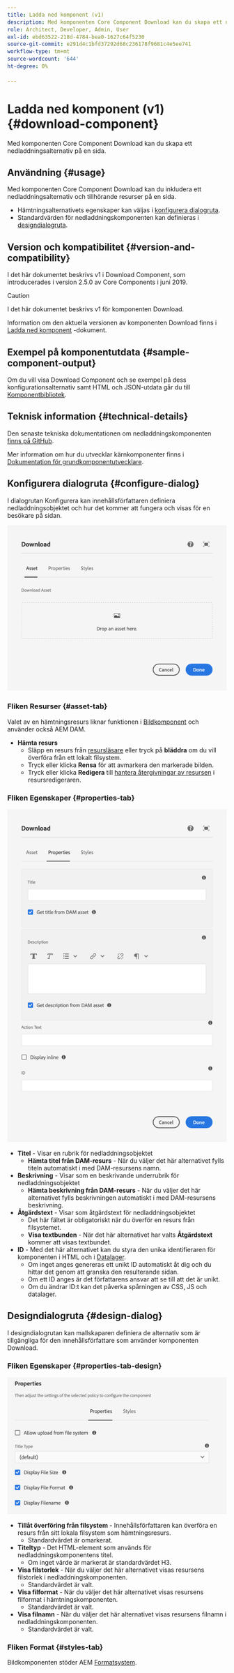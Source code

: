 ```yaml
---
title: Ladda ned komponent (v1)
description: Med komponenten Core Component Download kan du skapa ett nedladdningsalternativ på en sida.
role: Architect, Developer, Admin, User
exl-id: ebd63522-218d-4784-bea0-1627c64f5230
source-git-commit: e291d4c1bfd37292d68c236178f9681c4e5ee741
workflow-type: tm+mt
source-wordcount: '644'
ht-degree: 0%

---
```


# Ladda ned komponent (v1) {#download-component}

Med komponenten Core Component Download kan du skapa ett nedladdningsalternativ på en sida.

## Användning {#usage}

Med komponenten Core Component Download kan du inkludera ett nedladdningsalternativ och tillhörande resurser på en sida.

* Hämtningsalternativets egenskaper kan väljas i [konfigurera dialogruta](#configure-dialog).
* Standardvärden för nedladdningskomponenten kan definieras i [designdialogruta](#design-dialog).

## Version och kompatibilitet {#version-and-compatibility}

I det här dokumentet beskrivs v1 i Download Component, som introducerades i version 2.5.0 av Core Components i juni 2019.

>[!CAUTION]
>
>I det här dokumentet beskrivs v1 för komponenten Download.
>
>Information om den aktuella versionen av komponenten Download finns i [Ladda ned komponent](/help/components/download.md) -dokument.

## Exempel på komponentutdata {#sample-component-output}

Om du vill visa Download Component och se exempel på dess konfigurationsalternativ samt HTML och JSON-utdata går du till [Komponentbibliotek](https://adobe.com/go/aem_cmp_library_download).

## Teknisk information {#technical-details}

Den senaste tekniska dokumentationen om nedladdningskomponenten [finns på GitHub](https://adobe.com/go/aem_cmp_tech_download_v1).

Mer information om hur du utvecklar kärnkomponenter finns i [Dokumentation för grundkomponentutvecklare](/help/developing/overview.md).

## Konfigurera dialogruta {#configure-dialog}

I dialogrutan Konfigurera kan innehållsförfattaren definiera nedladdningsobjektet och hur det kommer att fungera och visas för en besökare på sidan.

![Fliken Resurser i dialogrutan Redigera i nedladdningskomponenten](/help/assets/download-edit-asset.png)

### Fliken Resurser {#asset-tab}

Valet av en hämtningsresurs liknar funktionen i [Bildkomponent](image-v1.md) och använder också AEM DAM.

* **Hämta resurs**
   * Släpp en resurs från [resursläsare](https://experienceleague.adobe.com/docs/experience-manager-cloud-service/sites/authoring/fundamentals/environment-tools.html) eller tryck på **bläddra** om du vill överföra från ett lokalt filsystem.
   * Tryck eller klicka **Rensa** för att avmarkera den markerade bilden.
   * Tryck eller klicka **Redigera** till [hantera återgivningar av resursen](https://experienceleague.adobe.com/docs/experience-manager-cloud-service/assets/manage/manage-digital-assets.html) i resursredigeraren.

### Fliken Egenskaper {#properties-tab}

![Egenskaper-fliken i dialogrutan Redigera i Download Component](/help/assets/download-edit-properties.png)

* **Titel** - Visar en rubrik för nedladdningsobjektet
   * **Hämta titel från DAM-resurs** - När du väljer det här alternativet fylls titeln automatiskt i med DAM-resursens namn.
* **Beskrivning** - Visar som en beskrivande underrubrik för nedladdningsobjektet
   * **Hämta beskrivning från DAM-resurs** - När du väljer det här alternativet fylls beskrivningen automatiskt i med DAM-resursens beskrivning.
* **Åtgärdstext** - Visar som åtgärdstext för nedladdningsobjektet
   * Det här fältet är obligatoriskt när du överför en resurs från filsystemet.
   * **Visa textbunden** - När det här alternativet har valts **Åtgärdstext** kommer att visas textbundet.
* **ID** - Med det här alternativet kan du styra den unika identifieraren för komponenten i HTML och i [Datalager](/help/developing/data-layer/overview.md).
   * Om inget anges genereras ett unikt ID automatiskt åt dig och du hittar det genom att granska den resulterande sidan.
   * Om ett ID anges är det författarens ansvar att se till att det är unikt.
   * Om du ändrar ID:t kan det påverka spårningen av CSS, JS och datalager.

## Designdialogruta {#design-dialog}

I designdialogrutan kan mallskaparen definiera de alternativ som är tillgängliga för den innehållsförfattare som använder komponenten Download.

### Fliken Egenskaper {#properties-tab-design}

![Designdialogrutan för komponenten Download Component](/help/assets/download-design.png)

* **Tillåt överföring från filsystem** - Innehållsförfattaren kan överföra en resurs från sitt lokala filsystem som hämtningsresurs.
   * Standardvärdet är omarkerat.
* **Titeltyp** - Det HTML-element som används för nedladdningskomponentens titel.
   * Om inget värde är markerat är standardvärdet H3.
* **Visa filstorlek** - När du väljer det här alternativet visas resursens filstorlek i nedladdningskomponenten.
   * Standardvärdet är valt.
* **Visa filformat** - När du väljer det här alternativet visas resursens filformat i hämtningskomponenten.
   * Standardvärdet är valt.
* **Visa filnamn** - När du väljer det här alternativet visas resursens filnamn i nedladdningskomponenten.
   * Standardvärdet är valt.

### Fliken Format {#styles-tab}

Bildkomponenten stöder AEM [Formatsystem](/help/get-started/authoring.md#component-styling).
